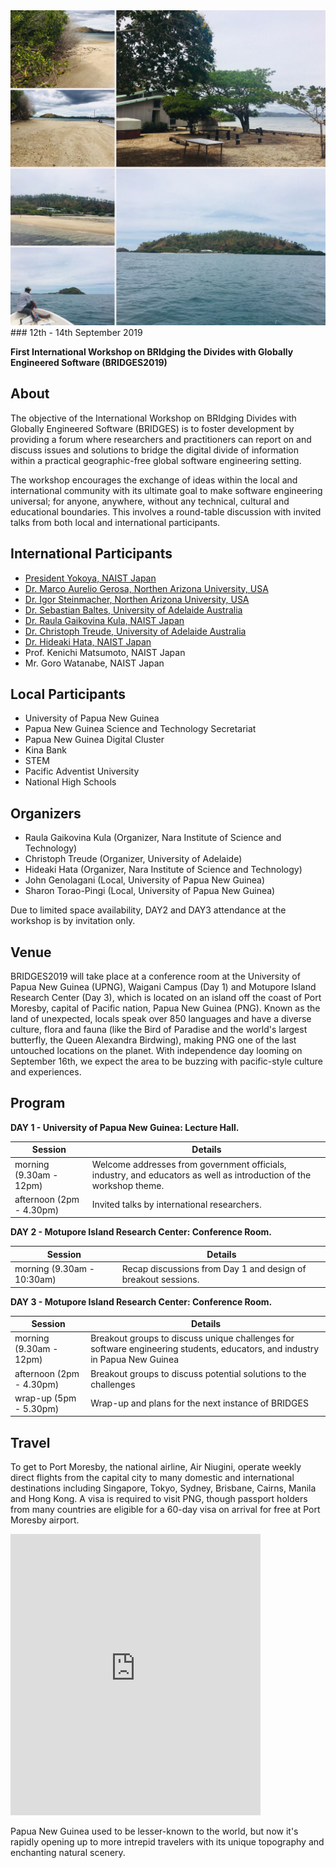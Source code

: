 <img src="img/background.jpg" alt="hi" class="inline"/>
### 12th - 14th September 2019

**First International Workshop on BRIdging the Divides with Globally Engineered Software (BRIDGES2019)**

## About
The objective of the International Workshop on BRIdging Divides with Globally Engineered Software (BRIDGES) is to foster development by providing a forum where researchers and practitioners can report on and discuss issues and solutions to bridge the digital divide of information within a practical geographic-free global software engineering setting.

The workshop encourages the exchange of ideas within the local and international community with its ultimate goal to make software engineering universal; for anyone, anywhere, without any technical, cultural and educational boundaries. This involves a round-table discussion with invited talks from both local and international participants.

## International Participants
- [President Yokoya, NAIST Japan](http://www.naist.jp/en/about_naist/president/profile.html)
- [Dr. Marco Aurelio Gerosa, Northen Arizona University, USA](https://www.ime.usp.br/~gerosa/)
- [Dr. Igor Steinmacher, Northen Arizona University, USA](https://nau.edu/school-of-informatics-computing-and-cyber-systems/faculty/igor-steinmacher/) 
- [Dr. Sebastian Baltes, University of Adelaide Australia](https://empirical-software.engineering/) 
- [Dr. Raula Gaikovina Kula, NAIST Japan](https://raux.github.io/)
- [Dr. Christoph Treude, University of Adelaide Australia](http://ctreude.ca/)
- [Dr. Hideaki Hata, NAIST Japan](http://isw3.naist.jp/~hata/)
- Prof. Kenichi Matsumoto, NAIST Japan
- Mr. Goro Watanabe, NAIST Japan

## Local Participants
- University of Papua New Guinea
- Papua New Guinea Science and Technology Secretariat
- Papua New Guinea Digital Cluster
- Kina Bank
- STEM
- Pacific Adventist University
- National High Schools


## Organizers 
- Raula Gaikovina Kula (Organizer, Nara Institute of Science and Technology)
- Christoph Treude (Organizer, University of Adelaide)
- Hideaki Hata (Organizer, Nara Institute of Science and Technology)
- John Genolagani (Local, University of Papua New Guinea)
- Sharon Torao-Pingi (Local, University of Papua New Guinea)

Due to limited space availability, DAY2 and DAY3 attendance at the workshop is by invitation only.

## Venue
BRIDGES2019 will take place at a conference room at the University of Papua New Guinea (UPNG), Waigani Campus (Day 1) and Motupore Island Research Center (Day 3), which is located on an island off the coast of Port Moresby, capital of Pacific nation, Papua New Guinea (PNG). Known as the land of unexpected, locals speak over 850 languages and have a diverse culture, flora and fauna (like the Bird of Paradise and the world's largest butterfly, the Queen Alexandra Birdwing), making PNG one of the last untouched locations on the planet. With independence day looming on September 16th, we expect the area to be buzzing with pacific-style culture and experiences. 

## Program
**DAY 1 - University of Papua New Guinea: Lecture Hall.**

Session | Details
------------ | -------------
morning (9.30am - 12pm)| Welcome addresses from government officials, industry, and educators as well as introduction of the workshop theme.
afternoon (2pm - 4.30pm)| Invited talks by international researchers.

**DAY 2 - Motupore Island Research Center: Conference Room.**

Session | Details
------------ | -------------
morning (9.30am - 10:30am)| Recap discussions from Day 1 and design of breakout sessions.

**DAY 3 - Motupore Island Research Center: Conference Room.**

Session | Details
------------ | -------------
morning (9.30am - 12pm)| Breakout groups to discuss unique challenges for software engineering students, educators, and industry in Papua New Guinea
afternoon (2pm - 4.30pm) | Breakout groups to discuss potential solutions to the challenges
wrap-up (5pm - 5.30pm) | Wrap-up and plans for the next instance of BRIDGES

## Travel
To get to Port Moresby, the national airline, Air Niugini, operate weekly direct flights from the capital city to many domestic and international destinations including Singapore, Tokyo, Sydney, Brisbane, Cairns, Manila and Hong Kong. A visa is required to visit PNG, though passport holders from many countries are eligible for a 60-day visa on arrival for free at Port Moresby airport. 

<iframe src="https://www.google.com/maps/embed?pb=!1m18!1m12!1m3!1d125932.71912184669!2d147.1544731256938!3d-9.474114003519416!2m3!1f0!2f0!3f0!3m2!1i1024!2i768!4f13.1!3m3!1m2!1s0x69024a74e29ae88d%3A0x69e6ee3ec6e02d7b!2sMotupore+Island!5e0!3m2!1sen!2sjp!4v1555982574073!5m2!1sen!2sjp" width="400" height="450" frameborder="0" style="border:0" allowfullscreen></iframe>


Papua New Guinea used to be lesser-known to the world, but now it's rapidly opening up to more intrepid travelers with its unique topography and enchanting natural scenery.  
